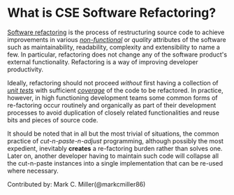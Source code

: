 # What is CSE Software Refactoring?

[Software refactoring](https://en.wikipedia.org/wiki/Code_refactoring) is the process of restructuring source code
to achieve improvements in various [*non-functional*](https://en.wikipedia.org/wiki/Non-functional_requirement) or
*quality* attributes of the software such as maintainability, readability, complexity and extensibility to name a few.
In particular, refactoring does not change any of the software product's external functionality. Refactoring is a way
of improving developer productivity.

Ideally, refactoring should not proceed *without* first having a collection of
[*unit tests*](https://en.wikipedia.org/wiki/Unit_testing) with sufficient
[*coverage*](https://en.wikipedia.org/wiki/Code_coverage) of the code to be refactored. In practice, however,
in high functioning development teams some common forms of re-factoring occur routinely and organically as part of
their development processes to avoid duplication of closely related functionalities and reuse bits and pieces of
source code.

It should be noted that in all but the most trivial of situations, the common practice of *cut-n-paste-n-adjust*
programming, although possibly the most expedient, inevitably **creates** a re-factoring burden rather than solves one.
Later on, another developer having to maintain such code will collapse all the cut-n-paste instances into a single
implementation that can be re-used where necessary.

Contributed by: Mark C. Miller(@markcmiller86)
